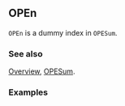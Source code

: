 ## OPEn

`OPEn` is a dummy index in `OPESum`.

### See also

[Overview](Extra/FeynCalc.md), [OPESum](OPESum.md).

### Examples
